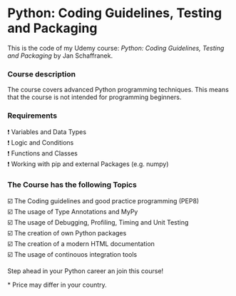 # Python: Coding Guidelines, Testing and Packaging

This is the code of my Udemy course:
*Python: Coding Guidelines, Testing and Packaging* by Jan Schaffranek.

### Course description

The course covers advanced Python programming techniques.
This means that the course is not intended for programming beginners.

### Requirements

❗ Variables and Data Types  
❗ Logic and Conditions  
❗ Functions and Classes  
❗ Working with pip and external Packages (e.g. numpy)  

### The Course has the following Topics

☑️ The Coding guidelines and good practice programming (PEP8)  
☑️ The usage of Type Annotations and MyPy  
☑️ The usage of Debugging, Profiling, Timing and Unit Testing  
☑️ The creation of own Python packages  
☑️ The creation of a modern HTML documentation  
☑️ The usage of continouos integration tools  

Step ahead in your Python career an join this course!


\* Price may differ in your country.
